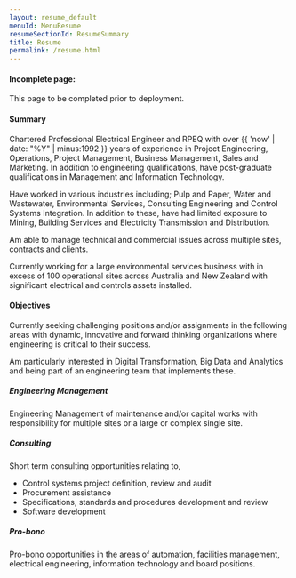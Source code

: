 ```yaml
---
layout: resume_default
menuId: MenuResume
resumeSectionId: ResumeSummary
title: Resume
permalink: /resume.html
---
```

<div class="container">

<div class="alert alert-danger">
  <div class="">
    <h4 class="alert-heading">Incomplete page: </h4>
    <p class="">This page to be completed prior to deployment.</p>
  </div>
</div>

<div class="row">

<div class="col-md-6">            
<div markdown="1">

#### Summary

Chartered Professional Electrical Engineer and RPEQ with over {{ 'now' | date: "%Y" | minus:1992 }} years of experience in Project Engineering, Operations, Project Management, Business Management, Sales and Marketing. In addition to engineering qualifications, have post-graduate qualifications in Management and Information Technology.

Have worked in various industries including; Pulp and Paper, Water and Wastewater, Environmental Services, Consulting Engineering and Control Systems Integration. In addition to these, have had limited exposure to Mining, Building Services and Electricity Transmission and Distribution.

Am able to manage technical and commercial issues across multiple sites, contracts and clients.

Currently working for a large environmental services business with in excess of 100 operational sites across Australia and New Zealand with significant electrical and controls assets installed.

</div>
</div>

<div class="col-md-6">            
<div markdown="1">

#### Objectives

Currently seeking challenging positions and/or assignments in the following areas with dynamic, innovative and forward thinking organizations where engineering is critical to their success.

Am particularly interested in Digital Transformation, Big Data and Analytics and being part of an engineering team that implements these.

##### Engineering Management

Engineering Management of maintenance and/or capital works with responsibility for multiple sites or a large or complex single site.

##### Consulting

Short term consulting opportunities relating to,
- Control systems project definition, review and audit
- Procurement assistance
- Specifications, standards and procedures development and review
- Software development

##### Pro-bono

Pro-bono opportunities in the areas of automation, facilities management, electrical engineering, information technology and board positions.

</div>
</div>
